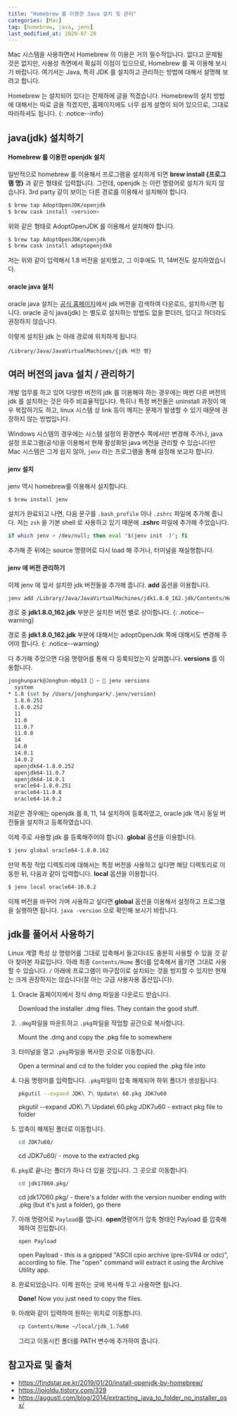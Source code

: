 ```yaml
---
title: "Homebrew 를 이용한 Java 설치 및 관리"
categories: [Mac]
tag: [homebrew, java, jenv]
last_modified_at: 2020-07-28
---
```

Mac 시스템을 사용하면서 Homebrew 의 이용은 거의 필수적입니다. 없다고 문제될 것은 없지만, 사용성 측면에서 확싫히 이점이 있으므로, Homebrew 를 꼭 이용해 보시기 바랍니다. 여기서는 Java, 특히 JDK 를 설치하고 관리하는 방법에 대해서 설명해 보려고 합니다. 

Homebrew 는 설치되어 있다는 전제하에 글을 적겠습니다. Homebrew의 설치 방법에 대해서는 따로 글을 적겠지만, 홈페이지에도 너무 쉽게 설명이 되어 있으므로, 그대로 따라하셔도 됩니다. 
{: .notice--info}

## java(jdk) 설치하기

#### Homebrew 를 이용한 openjdk 설치

일반적으로 homebrew 를 이용해서 프로그램을 설치하게 되면 **brew install {프로그램 명}** 과 같은 형태로 입력합니다. 그런데, openjdk 는 이런 명령어로 설치가 되지 않습니다. 3rd party 같이 보이는 다른 경로를 이용해서 설치해야 합니다. 

```sh
$ brew tap AdoptOpenJDK/openjdk
$ brew cask install <version>
```

위와 같은 형태로 AdoptOpenJDK 를 이용해서 설치해야 합니다. 

```sh
$ brew tap AdoptOpenJDK/openjdk
$ brew cask install adoptopenjdk8
```

저는 위와 같이 입력해서 1.8 버전을 설치했고, 그 이후에도 11, 14버전도 설치하였습니다. 

#### oracle java 설치

oracle java 설치는 [공식 홈페이지](https://www.oracle.com/kr/java/technologies/oracle-java-archive-downloads.html)에서 jdk 버전을 검색하여 다운로드, 설치하시면 됩니다. oracle 공식 java(jdk) 는 별도로 설치하는 방법도 없을 뿐더러, 있다고 하더라도 권장하지 않습니다. 

이렇게 설치된 jdk 는 아래 경로에 위치하게 됩니다. 

```
/Library/Java/JavaVirtualMachines/{jdk 버전 명}
```

## 여러 버전의 java 설치 / 관리하기

개발 업무를 하고 있어 다양한 버전의 jdk 를 이용해야 하는 경우에는 매번 다른 버전의 jdk 를 설치하는 것은 아주 비효율적입니다. 특히나 특정 버전들은 uninstall 과정이 매우 복잡하기도 하고, linux 시스템 상 link 등이 깨지는 문제가 발생할 수 있기 때문에 권장하지 않는 방법입니다. 

Windows 시스템의 경우에는 시스템 설정의 환경변수 쪽에서만 변경해 주거나, java 설정 프로그램(공식)을 이용해서 현재 활성화된 java 버전을 관리할 수 있습니다만 Mac 시스템은 그게 쉽지 않아, `jenv` 라는 프로그램을 통해 설정해 보고자 합니다. 

#### jenv 설치

jenv 역시 homebrew를 이용해서 설치합니다. 

```sh
$ brew install jenv
```

설치가 완료되고 나면, 다음 문구를 `.bash_profile` 이나 `.zshrc` 파일에 추가해 줍니다. 저는 `zsh` 을 기본 shell 로 사용하고 있기 때문에 **.zshrc** 파일에 추가해 주었습니다. 

```sh
if which jenv > /dev/null; then eval "$(jenv init -)"; fi
```

추가해 준 뒤에는 source 명령어로 다시 load 해 주거나, 터미널을 재실행합니다. 

#### jenv 에 버전 관리하기

이제 jenv 에 앞서 설치한 jdk 버전들을 추가해 줍니다. **add** 옵션을 이용합니다.

```sh
jenv add /Library/Java/JavaVirtualMachines/jdk1.8.0_162.jdk/Contents/Home/
```

경로 중 **jdk1.8.0_162.jdk** 부분은 설치한 버전 별로 상이합니다. 
{: .notice--warning}

경로 중 **jdk1.8.0_162.jdk** 부분에 대해서는 adoptOpenJdk 쪽에 대해서도 변경해 주어야 합니다. 
{: .notice--warning}

다 추가해 주었으면 다음 명령어를 통해 다 등록되었는지 살펴봅니다. **versions** 를 이용합니다.

```sh
jonghunpark@Jonghun-mbp13  ~  jenv versions
  system
* 1.8 (set by /Users/jonghunpark/.jenv/version)
  1.8.0.251
  1.8.0.252
  11
  11.0
  11.0.7
  11.0.8
  14
  14.0
  14.0.1
  14.0.2
  openjdk64-1.8.0.252
  openjdk64-11.0.7
  openjdk64-14.0.1
  oracle64-1.8.0.251
  oracle64-11.0.8
  oracle64-14.0.2
```

저같은 경우에는 openjdk 를 8, 11, 14 설치하여 등록하였고, oracle jdk 역시 동일 버전들을 설치하고 등록하였습니다. 

이제 주로 사용할 jdk 를 등록해주어야 합니다. **global** 옵션을 이용합니다. 

```sh
$ jenv global oracle64-1.8.0.162
```

만약 특정 적업 디렉토리에 대해서는 특정 버전을 사용하고 싶다면 해당 디렉토리로 이동한 뒤, 다음과 같이 입력합니다. **local** 옵션을 이용합니다.

```sh
$ jenv local oracle64-10.0.2
```

이제 버전을 바꾸어 가며 사용하고 싶다면 **global** 옵션을 이용해서 설정하고 프로그램을 실행하면 됩니다. `java -version` 으로 확인해 보시기 바랍니다.

## jdk를 풀어서 사용하기

Linux 계열 특성 상 명령어를 그대로 압축해서 들고다녀도 충분히 사용할 수 있을 것 같아 찾아본 자료입니다. 아래 최종 `Contents/Home` 폴더를 압축해서 옮기면 그대로 사용할 수 있습니다. `/` 아래에 프로그램이 마구잡이로 설치되는 것을 방지할 수 있지만 현재는 크게 권장하지는 않습니다(잘 아는 고급 사용자용 옵션입니다).

1. Oracle 홈페이지에서 정식 dmg 파일을 다운로드 받습니다.
   
   Download the installer .dmg files. They contain the good stuff.
   
2. `.dmg`파일을 마운트하고 `.pkg`파일을 작업할 공간으로 복사합니다.
   
   Mount the .dmg and copy the .pkg file to somewhere

3. 터미널을 열고 `.pkg`파일을 복사한 곳으로 이동합니다.
   
   Open a terminal and cd to the folder you copied the .pkg file into

4. 다음 명령어를 입력합니다. `.pkg`파일이 압축 해제되어 하위 폴더가 생성됩니다.

   ```sh
   pkgutil --expand JDK\ 7\ Update\ 60.pkg JDK7u60
   ```
   
   pkgutil --expand JDK\ 7\ Update\ 60.pkg JDK7u60 - extract pkg file to folder

5. 압축이 해제된 폴더로 이동합니다.

   ```sh
   cd JDK7u60/
   ```

   cd JDK7u60/ - move to the extracted pkg

6. `pkg`로 끝나는 폴더가 하나 더 있을 것입니다. 그 곳으로 이동합니다.
   
   ```sh
   cd jdk17060.pkg/
   ```
   
   cd jdk17060.pkg/ - there's a folder with the version number ending with .pkg (but it's just a folder), go there

7. 아래 명령어로 `Payload`를 엽니다. **open**명령어가 압축 형태인 Payload 를 압축해제하여 진입합니다.
   
   ```sh
   open Payload
   ```
   
   open Payload - this is a gzipped "ASCII cpio archive (pre-SVR4 or odc)", according to file. The "open" command will extract it using the Archive Utility app.

8. 완료되었습니다. 이제 원하는 곳에 복사해 두고 사용하면 됩니다.
   
   **Done!** Now you just need to copy the files.

9. 아래와 같이 입력하여 원하는 위치로 이동합니다. 
   
   ```sh
   cp Contents/Home ~/local/jdk_1.7u60
   ```

   그리고 이동시킨 폴더를 PATH 변수에 추가하여 줍니다.

## 참고자료 및 출처

- <https://findstar.pe.kr/2019/01/20/install-openjdk-by-homebrew/>
- <https://jojoldu.tistory.com/329>
- <https://augustl.com/blog/2014/extracting_java_to_folder_no_installer_osx/>